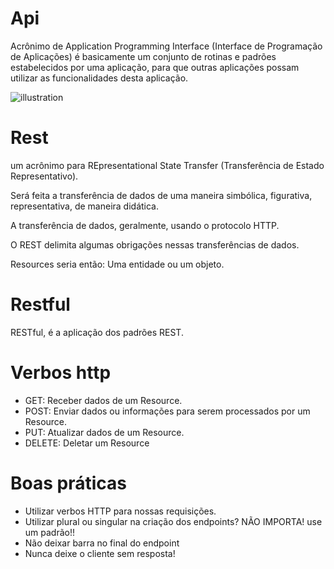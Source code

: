 # Api

Acrônimo de Application Programming Interface (Interface de Programação de Aplicações) é basicamente um conjunto de rotinas e padrões estabelecidos por uma aplicação, para que outras aplicações possam utilizar as funcionalidades desta aplicação.

![illustration](https://github.com/darneees/Api/assets/79709843/cff3f010-0007-4d80-b083-9c185f56c4b2)


# Rest

um acrônimo para REpresentational State Transfer (Transferência de Estado Representativo).

Será feita a transferência de dados de uma maneira simbólica, figurativa, representativa, de maneira didática.

A transferência de dados, geralmente, usando o protocolo HTTP.

O REST delimita algumas obrigações nessas transferências de dados.

Resources seria então: Uma entidade ou um objeto.

# Restful

RESTful, é a aplicação dos padrões REST.

# Verbos http

- GET: Receber dados de um Resource.
- POST: Enviar dados ou informações para serem processados por um Resource.
- PUT: Atualizar dados de um Resource.
- DELETE: Deletar um Resource

# Boas práticas

- Utilizar verbos HTTP para nossas requisições.
-  Utilizar plural ou singular na criação dos endpoints? NÃO IMPORTA! use um padrão!!
-  Não deixar barra no final do endpoint
-  Nunca deixe o cliente sem resposta!

